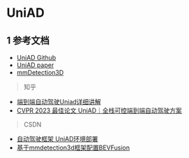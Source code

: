 # UniAD
## 1 参考文档
- [UniAD Github](https://github.com/OpenDriveLab/UniAD/tree/main)
- [UniAD paper](http://arxiv.org/pdf/2212.10156)
- [mmDetection3D](https://mmdetection3d.readthedocs.io/zh-cn/latest/advanced_guides/index.html)
> 知乎
- [端到端自动驾驶Uniad详细讲解](https://zhuanlan.zhihu.com/p/642373931)
- [CVPR 2023 最佳论文 UniAD｜全栈可控端到端自动驾驶方案](https://zhuanlan.zhihu.com/p/638780421)
> CSDN
- [自动驾驶框架 UniAD环境部署](https://blog.csdn.net/h904798869/article/details/138255214?ops_request_misc=%257B%2522request%255Fid%2522%253A%2522171731518316800227496249%2522%252C%2522scm%2522%253A%252220140713.130102334.pc%255Fall.%2522%257D&request_id=171731518316800227496249&biz_id=0&utm_medium=distribute.pc_search_result.none-task-blog-2~all~first_rank_ecpm_v1~rank_v31_ecpm-2-138255214-null-null.142^v100^pc_search_result_base4&utm_term=uniad%E6%B5%8B%E8%AF%95&spm=1018.2226.3001.4187)
- [基于mmdetection3d框架配置BEVFusion](https://blog.csdn.net/h904798869/article/details/134981329)